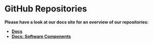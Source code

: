 # GitHub Repositories

**Please have a look at our docs site for an overview of our repositories:**

- **[Docs](https://docs.oceanprotocol.com/)**
- **[Docs: Software Components](https://docs.oceanprotocol.com/concepts/components/)**
